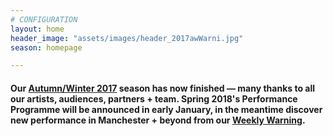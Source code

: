 ```yaml
---
# CONFIGURATION
layout: home
header_image: "assets/images/header_2017awWarni.jpg"
season: homepage

---
```

#### Our [Autumn/Winter 2017](/current/2017-autumnwinter) season has now finished — many thanks to all our artists, audiences, partners + team. Spring 2018's Performance Programme will be announced in early January, in the meantime discover new performance in Manchester + beyond from our <a href="http://wordofwarning.posthaven.com" target="_blank">Weekly Warning</a>.
